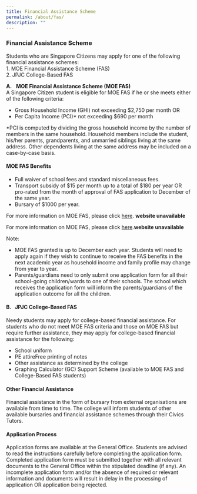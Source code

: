 ```yaml
---
title: Financial Assistance Scheme
permalink: /about/fas/
description: ""
---
```

### **Financial Assistance Scheme**

Students who are Singapore Citizens may apply for one of the following financial assistance schemes:<br>
1\.  MOE Financial Assistance Scheme (FAS)<br>
2\.  JPJC College-Based FAS

**A.**   **MOE Financial Assistance Scheme (MOE FAS)**<br>
A Singapore Citizen student is eligible for MOE FAS if he or she meets either of the following criteria:
*   Gross Household Income (GHI) not exceeding $2,750 per month OR<br>
*   Per Capita Income (PCI)\* not exceeding $690 per month

\*PCI is computed by dividing the gross household income by the number of members in the same household. Household members include the student, his/her parents, grandparents, and unmarried siblings living at the same address. Other dependents living at the same address may be included on a case-by-case basis.

#### **MOE FAS Benefits**
*   Full waiver of school fees and standard miscellaneous fees.
*   Transport subsidy of $15 per month up to a total of $180 per year OR pro-rated from the month of approval of FAS application to December of the same year.
*   Bursary of $1000 per year.

For more information on MOE FAS, please click [here](https://www.moe.gov.sg/education/financial-assistance). **website unavailable**

For more information on MOE FAS, please click [here](https://www.moe.gov.sg/education/financial-assistance).**website unavailable**

Note:<br>
*   MOE FAS granted is up to December each year. Students will need to apply again if they wish to continue to receive the FAS benefits in the next academic year as household income and family profile may change from year to year.
*   Parents/guardians need to only submit one application form for all their school-going children/wards to one of their schools. The school which receives the application form will inform the parents/guardians of the application outcome for all the children.

#### **B.**   **JPJC College-Based FAS**
Needy students may apply for college-based financial assistance. For students who do not meet MOE FAS criteria and those on MOE FAS but require further assistance, they may apply for college-based financial assistance for the following:

*   School uniform
*   PE attireFree printing of notes
*   Other assistance as determined by the college
*   Graphing Calculator (GC) Support Scheme (available to MOE FAS and College-Based FAS students)

#### **Other Financial Assistance**
Financial assistance in the form of bursary from external organisations are available from time to time. The college will inform students of other available bursaries and financial assistance schemes through their Civics Tutors.

#### **Application Process**
Application forms are available at the General Office. Students are advised to read the instructions carefully before completing the application form. Completed application form must be submitted together with all relevant documents to the General Office within the stipulated deadline (if any). An incomplete application form and/or the absence of required or relevant information and documents will result in delay in the processing of application OR application being rejected.

